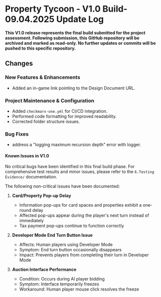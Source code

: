# Property Tycoon - V1.0 Build-09.04.2025 Update Log

**This V1.0 release represents the final build submitted for the project assessment. Following submission, this GitHub repository will be archived and marked as read-only. No further updates or commits will be pushed to this specific repository.**

## Changes

### **New Features & Enhancements**
*   Added an in-game link pointing to the Design Document URL.

### **Project Maintenance & Configuration**
*   Added `checkmarx-one.yml` for CI/CD integration.
*   Performed code formatting for improved readability.
*   Corrected folder structure issues.

### **Bug Fixes**
*  address a "logging maximum recursion depth" error with logger.

#### Known Issues in V1.0 
No critical bugs have been identified in this final build phase. For comprehensive test results and minor issues, please refer to the `6.Testing Evidence/` documentation.

The following non-critical issues have been documented:

1. **Card/Property Pop-up Delay**
   - Information pop-ups for card spaces and properties exhibit a one-round delay
   - Affected pop-ups appear during the player's next turn instead of immediately
   -  Tax payment pop-ups continue to function correctly

2. **Developer Mode End Turn Button Issue**
   - Affects: Human players using Developer Mode
   - Symptom: End turn button occasionally disappears
   - Impact: Prevents players from completing their turn in Developer Mode

3. **Auction Interface Performance**
   - Condition: Occurs during AI player bidding
   - Symptom: Interface temporarily freezes
   - Workaround: Human player mouse click resolves the freeze
